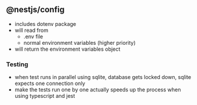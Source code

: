 
## @nestjs/config

- includes dotenv package
- will read from 
  - .env file
  - normal environment variables (higher priority)
- will return the environment variables object

### Testing
- when test runs in parallel using sqlite, database gets locked down, sqlite expects one connection only
- make the tests run one by one actually speeds up the process when using typescript and jest